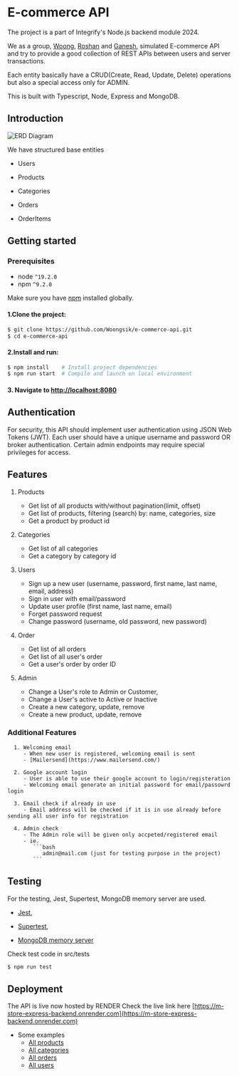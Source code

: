 # E-commerce API
  The project is a part of Integrify's Node.js backend module 2024.
  
  We as a group, [Woong](https://github.com/Woongsik), [Roshan](https://github.com/roshanbist) and [Ganesh](https://github.com/ganesh-poudel), 
  simulated E-commerce API and try to provide a good collection of REST APIs between users and server transactions.

  Each entity basically have a CRUD(Create, Read, Update, Delete) operations but also a special access only for ADMIN.
  
  This is built with Typescript, Node, Express and MongoDB.

## Introduction
![ERD Diagram](./src/assets/images/ERD-ECOMMERCE.png)

We have structured base entities 
   
   - Users
   
   - Products
   
   - Categories
   
   - Orders
   
   - OrderItems

## Getting started
   ### Prerequisites
   - node `^19.2.0`
   - npm `^9.2.0`

   Make sure you have [npm](https://www.npmjs.com/get-npm) installed globally.

   #### 1.Clone the project:
   ```bash
   $ git clone https://github.com/Woongsik/e-commerce-api.git
   $ cd e-commerce-api
   ```

   #### 2.Install and run:
   ```bash
   $ npm install    # Install project dependencies
   $ npm run start  # Compile and launch on local environment
   ```

   #### 3. Navigate to [http://localhost:8080](http://localhost:8080)

## Authentication
   For security, this API should implement user authentication using JSON Web Tokens (JWT). 
   Each user should have a unique username and password OR broker authentication. Certain admin endpoints may require special privileges for access.

## Features
   1. Products
      - Get list of all products with/without pagination(limit, offset)
      - Get list of products, filtering (search) by: name, categories, size
      - Get a product by product id

   2. Categories
      - Get list of all categories
      - Get a category by category id

   3. Users
      - Sign up a new user (username, password, first name, last name, email, address)
      - Sign in user with email/password
      - Update user profile (first name, last name, email)
      - Forget password request
      - Change password (username, old password, new password)

   4. Order
      - Get list of all orders
      - Get list of all user's order
      - Get a user's order by order ID

   5. Admin 
      - Change a User's role to Admin or Customer, 
      - Change a User's active to Active or Inactive
      - Create a new category, update, remove
      - Create a new product, update, remove

  ### Additional Features
      1. Welcoming email 
         - When new user is registered, welcoming email is sent 
         - [Mailersend](https://www.mailersend.com/)

      2. Google account login
         - User is able to use their google account to login/registeration
         - Welcoming email generate an initial password for email/passowrd login
         
      3. Email check if already in use
         - Email address will be checked if it is in use already before sending all user info for registration
      
      4. Admin check 
         - The Admin role will be given only accpeted/registered email 
         - ie. 
            ```bash
               admin@mail.com (just for testing purpose in the project)
            ``` 

## Testing
   For the testing, Jest, Supertest, MongoDB memory server are used.

   - [Jest](https://jestjs.io/), 
   
   - [Supertest](https://www.npmjs.com/package/supertest), 
   
   - [MongoDB memory server](https://www.npmjs.com/package/mongodb-memory-server)

   Check test code in src/tests
   ```bash
   $ npm run test
   ```

## Deployment
   The API is live now hosted by RENDER
   Check the live link here [https://m-store-express-backend.onrender.com](https://m-store-express-backend.onrender.com)

   - Some examples
      - [All products](https://m-store-express-backend.onrender.com/api/v1/products)
      - [All categories](https://m-store-express-backend.onrender.com/api/v1/categories)
      - [All orders](https://m-store-express-backend.onrender.com/api/v1/orders)
      - [All users](https://m-store-express-backend.onrender.com/api/v1/users/)
